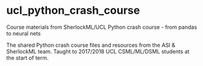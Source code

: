 # ucl_python_crash_course
Course materials from SherlockML/UCL Python crash course - from pandas to neural nets

The shared Python crash course files and resources from the ASI & SherlockML team. 
Taught to 2017/2018 UCL CSML/ML/DSML students at the start of term.
